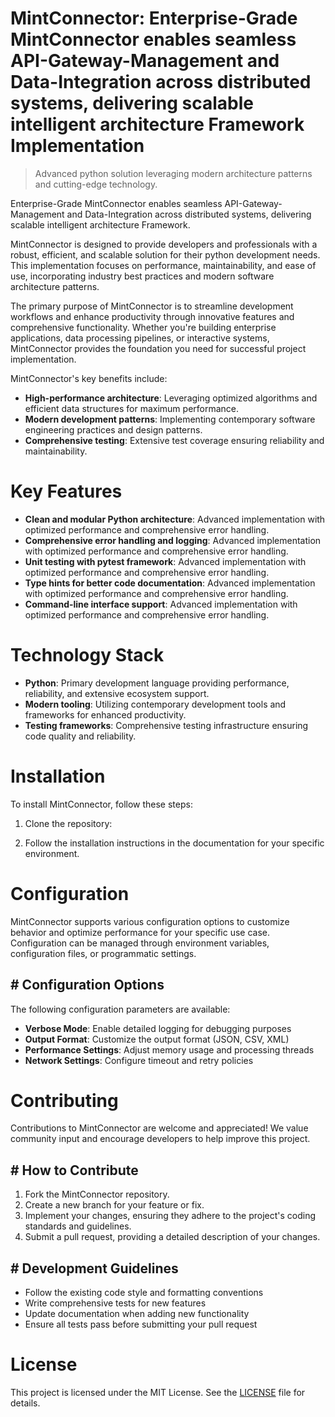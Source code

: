 <!-- fallback_MintConnector_20251020005002_76064 -->

# MintConnector: Enterprise-Grade MintConnector enables seamless API-Gateway-Management and Data-Integration across distributed systems, delivering scalable intelligent architecture Framework Implementation
> Advanced python solution leveraging modern architecture patterns and cutting-edge technology.

Enterprise-Grade MintConnector enables seamless API-Gateway-Management and Data-Integration across distributed systems, delivering scalable intelligent architecture Framework.

MintConnector is designed to provide developers and professionals with a robust, efficient, and scalable solution for their python development needs. This implementation focuses on performance, maintainability, and ease of use, incorporating industry best practices and modern software architecture patterns.

The primary purpose of MintConnector is to streamline development workflows and enhance productivity through innovative features and comprehensive functionality. Whether you're building enterprise applications, data processing pipelines, or interactive systems, MintConnector provides the foundation you need for successful project implementation.

MintConnector's key benefits include:

* **High-performance architecture**: Leveraging optimized algorithms and efficient data structures for maximum performance.
* **Modern development patterns**: Implementing contemporary software engineering practices and design patterns.
* **Comprehensive testing**: Extensive test coverage ensuring reliability and maintainability.

# Key Features

* **Clean and modular Python architecture**: Advanced implementation with optimized performance and comprehensive error handling.
* **Comprehensive error handling and logging**: Advanced implementation with optimized performance and comprehensive error handling.
* **Unit testing with pytest framework**: Advanced implementation with optimized performance and comprehensive error handling.
* **Type hints for better code documentation**: Advanced implementation with optimized performance and comprehensive error handling.
* **Command-line interface support**: Advanced implementation with optimized performance and comprehensive error handling.

# Technology Stack

* **Python**: Primary development language providing performance, reliability, and extensive ecosystem support.
* **Modern tooling**: Utilizing contemporary development tools and frameworks for enhanced productivity.
* **Testing frameworks**: Comprehensive testing infrastructure ensuring code quality and reliability.

# Installation

To install MintConnector, follow these steps:

1. Clone the repository:


2. Follow the installation instructions in the documentation for your specific environment.

# Configuration

MintConnector supports various configuration options to customize behavior and optimize performance for your specific use case. Configuration can be managed through environment variables, configuration files, or programmatic settings.

## # Configuration Options

The following configuration parameters are available:

* **Verbose Mode**: Enable detailed logging for debugging purposes
* **Output Format**: Customize the output format (JSON, CSV, XML)
* **Performance Settings**: Adjust memory usage and processing threads
* **Network Settings**: Configure timeout and retry policies

# Contributing

Contributions to MintConnector are welcome and appreciated! We value community input and encourage developers to help improve this project.

## # How to Contribute

1. Fork the MintConnector repository.
2. Create a new branch for your feature or fix.
3. Implement your changes, ensuring they adhere to the project's coding standards and guidelines.
4. Submit a pull request, providing a detailed description of your changes.

## # Development Guidelines

* Follow the existing code style and formatting conventions
* Write comprehensive tests for new features
* Update documentation when adding new functionality
* Ensure all tests pass before submitting your pull request

# License

This project is licensed under the MIT License. See the [LICENSE](https://github.com/xxxPOUPOUxxx/MintConnector/blob/main/LICENSE) file for details.
